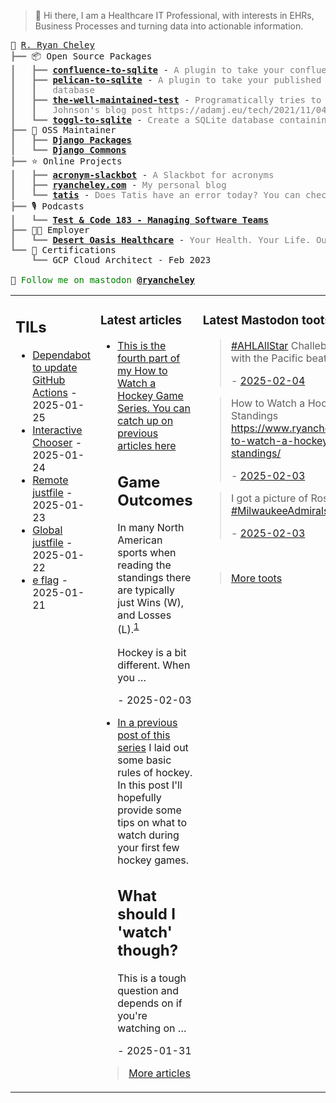 > 👋 Hi there, I am a Healthcare IT Professional, with interests in EHRs, Business Processes and turning data into actionable information.

<pre style="font-family:Menlo,'DejaVu Sans Mono',consolas,'Courier New',monospace">🙂 <a href="https://www.ryancheley.com">R. Ryan Cheley</a>
<span style="color: #808080; text-decoration-color: #808080">┣━━ </span>📦 Open Source Packages
<span style="color: #808080; text-decoration-color: #808080">┃   ┣━━ </span><span style="font-weight: bold"><a href="https://pypi.org/project/confluence-to-sqlite/">confluence-to-sqlite</a></span> - <span style="color: #808080; text-decoration-color: #808080">A plugin to take your confluence data and add it to a SQLite database</span>
<span style="color: #808080; text-decoration-color: #808080">┃   ┣━━ </span><span style="font-weight: bold"><a href="https://pypi.org/project/pelican-to-sqlite/">pelican-to-sqlite</a></span> - <span style="color: #808080; text-decoration-color: #808080">A plugin to take your published Pelican posts and put them into a SQLite</span>
<span style="color: #808080; text-decoration-color: #808080">┃   ┃   </span><span style="color: #808080; text-decoration-color: #808080">database</span>
<span style="color: #808080; text-decoration-color: #808080">┃   ┣━━ </span><span style="font-weight: bold"><a href="https://pypi.org/project/the-well-maintained-test/">the-well-maintained-test</a></span> - <span style="color: #808080; text-decoration-color: #808080">Programatically tries to answer the 12 questions from Adam </span>
<span style="color: #808080; text-decoration-color: #808080">┃   ┃   </span><span style="color: #808080; text-decoration-color: #808080">Johnson&#x27;s blog post https://adamj.eu/tech/2021/11/04/the-well-maintained-test/</span>
<span style="color: #808080; text-decoration-color: #808080">┃   ┗━━ </span><span style="font-weight: bold"><a href="https://pypi.org/project/toggl-to-sqlite/">toggl-to-sqlite</a></span> - <span style="color: #808080; text-decoration-color: #808080">Create a SQLite database containing data from your Toggl account.</span>
<span style="color: #808080; text-decoration-color: #808080">┣━━ </span>🧰 OSS Maintainer
<span style="color: #808080; text-decoration-color: #808080">┃   ┣━━ </span><span style="font-weight: bold"><a href="https://djangopackages.org">Django Packages</a></span>
<span style="color: #808080; text-decoration-color: #808080">┃   ┗━━ </span><span style="font-weight: bold"><a href="https://github.com/django-commons/">Django Commons</a></span>
<span style="color: #808080; text-decoration-color: #808080">┣━━ </span>⭐ Online Projects
<span style="color: #808080; text-decoration-color: #808080">┃   ┣━━ </span><span style="font-weight: bold"><a href="https://slackbot.ryancheley.com">acronym-slackbot</a></span> - <span style="color: #808080; text-decoration-color: #808080">A Slackbot for acronyms</span>
<span style="color: #808080; text-decoration-color: #808080">┃   ┣━━ </span><span style="font-weight: bold"><a href="https://www.ryancheley.com">ryancheley.com</a></span> - <span style="color: #808080; text-decoration-color: #808080">My personal blog</span>
<span style="color: #808080; text-decoration-color: #808080">┃   ┗━━ </span><span style="font-weight: bold"><a href="https://doestatisjrhaveanerrortoday.com">tatis</a></span> - <span style="color: #808080; text-decoration-color: #808080">Does Tatis have an error today? You can check here</span>
<span style="color: #808080; text-decoration-color: #808080">┣━━ </span>🎙️ Podcasts
<span style="color: #808080; text-decoration-color: #808080">┃   ┗━━ </span><span style="font-weight: bold"><a href="https://testandcode.com/183">Test &amp; Code 183 - Managing Software Teams</a></span>
<span style="color: #808080; text-decoration-color: #808080">┣━━ </span>👨‍💻 Employer
<span style="color: #808080; text-decoration-color: #808080">┃   ┗━━ </span><span style="font-weight: bold"><a href="https://www.mydohc.com">Desert Oasis Healthcare</a></span> - <span style="color: #808080; text-decoration-color: #808080">Your Health. Your Life. Our Passion.</span>
<span style="color: #808080; text-decoration-color: #808080">┗━━ </span>📜 Certifications
<span style="color: #808080; text-decoration-color: #808080">    ┗━━ </span>GCP Cloud Architect - Feb 2023

🦣 <span style="color: #008000; text-decoration-color: #008000">Follow me on mastodon </span><span style="color: #008000; text-decoration-color: #008000; font-weight: bold"><a href="https://mastodon.social/@ryancheley">@ryancheley</a></span>
</pre>


<table><tr><td valign="top" width="33%">

## TILs

<ul>

  <li><a href="https://github.com/ryancheley/til/blob/main/github/gha-dependabot.md" target="_blank">Dependabot to update GitHub Actions</a> - 2025-01-25</li>

  <li><a href="https://github.com/ryancheley/til/blob/main/just/interactive-chooser.md" target="_blank">Interactive Chooser</a> - 2025-01-24</li>

  <li><a href="https://github.com/ryancheley/til/blob/main/just/remote-justfiles.md" target="_blank">Remote justfile</a> - 2025-01-23</li>

  <li><a href="https://github.com/ryancheley/til/blob/main/just/global-justfile.md" target="_blank">Global justfile</a> - 2025-01-22</li>

  <li><a href="https://github.com/ryancheley/til/blob/main/git/e-flag.md" target="_blank">e flag</a> - 2025-01-21</li>

</ul>


</td><td valign="top" width="34%">

### Latest articles

<ul>

  <li><a href="tag:www.ryancheley.com,2025-02-03:/2025/02/03/how-to-watch-a-hockey-game-reading-the-standings/" target="_blank"><p>This is the fourth part of my How to Watch a Hockey Game Series. You can catch up on previous articles <a href="https://www.ryancheley.com/2025/01/27/how-to-watch-a-hockey-game-three-rules/">here</a></p>
<h2>Game Outcomes</h2>
<p>In many North American sports when reading the standings there are typically just Wins (W), and Losses (L).<sup id="sf-how-to-watch-a-hockey-game-reading-the-standings-1-back"><a class="simple-footnote" href="https://ryancheley.com/feeds/all.rss.xml#sf-how-to-watch-a-hockey-game-reading-the-standings-1" title="Football also has Ties (T) but they are exceedingly rare and are only ever displayed when the first Tie of the season occurs">1</a></sup></p>
<p>Hockey is a bit different. When you …</p></a> - 2025-02-03</li>

  <li><a href="tag:www.ryancheley.com,2025-01-31:/2025/01/31/how-to-watch-a-hockey-game-what-to-watch/" target="_blank"><p>In <a href="https://www.ryancheley.com/2025/01/27/how-to-watch-a-hockey-game-three-rules/">a previous post of this series</a> I laid out some basic rules of hockey. In this post I'll hopefully provide some tips on what to watch during your first few hockey games.</p>
<h2>What should I 'watch' though?</h2>
<p>This is a tough question and depends on if you're watching on …</p></a> - 2025-01-31</li>

</ul>

> <a href="https://ryancheley.com/" target="_blank">More articles</a>

</td><td valign="top" width="33%">

### Latest Mastodon toots


  <blockquote>
  <p><a class="mention hashtag" href="https://mastodon.social/tags/AHLAllStar" rel="tag">#<span>AHLAllStar</span></a> Challebeg tonight starting off well with the Pacific beating the North 3-2!</p>
  - <a href="https://mastodon.social/@ryancheley/113943320839272558" target="_blank">2025-02-04</a>
  </blockquote>

  <blockquote>
  <p>How to Watch a Hockey Game - Reading the Standings <a href="https://www.ryancheley.com/2025/02/03/how-to-watch-a-hockey-game-reading-the-standings/" rel="nofollow noopener" target="_blank"><span class="invisible">https://www.</span><span class="ellipsis">ryancheley.com/2025/02/03/how-</span><span class="invisible">to-watch-a-hockey-game-reading-the-standings/</span></a></p>
  - <a href="https://mastodon.social/@ryancheley/113939457703810217" target="_blank">2025-02-03</a>
  </blockquote>

  <blockquote>
  <p>I got a picture of Roscoe, the <a class="mention hashtag" href="https://mastodon.social/tags/MilwaukeeAdmirals" rel="tag">#<span>MilwaukeeAdmirals</span></a> mascot!</p>
  - <a href="https://mastodon.social/@ryancheley/113937627385619602" target="_blank">2025-02-03</a>
  </blockquote>


<br>

> <a href="https://mastodon.social/@ryancheley" target="_blank">More toots</a>


</td></tr></table>